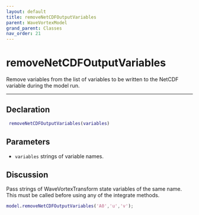 ```yaml
---
layout: default
title: removeNetCDFOutputVariables
parent: WaveVortexModel
grand_parent: Classes
nav_order: 21
---
```


#  removeNetCDFOutputVariables

Remove variables from the list of variables to be written to the NetCDF variable during the model run.


---

## Declaration
```matlab
 removeNetCDFOutputVariables(variables)
```
## Parameters
+ `variables`  strings of variable names.

## Discussion

       
  Pass strings of WaveVortexTransform state variables of the
  same name. This must be called before using any of the
  integrate methods.
 
  ```matlab
  model.removeNetCDFOutputVariables('A0','u','v');
  ```
